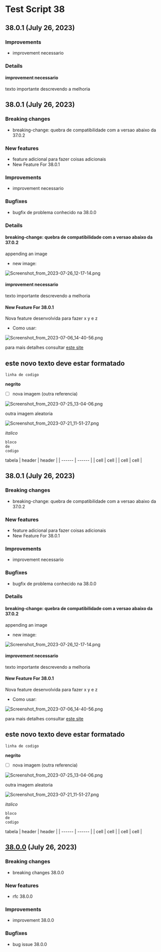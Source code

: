 # Test Script 38
##  38.0.1 (July 26, 2023)
### Improvements

* improvement necessario

### Details

#### improvement necessario
 

texto importante descrevendo a melhoria




##   38.0.1 (July 26, 2023)
### Breaking changes

* breaking-change: quebra de compatibilidade com a  versao abaixo da 37.0.2

### New features

* feature adicional para fazer coisas adicionais
* New Feature For 38.0.1

### Improvements

* improvement necessario

### Bugfixes

* bugfix de problema conhecido na 38.0.0

### Details

#### breaking-change: quebra de compatibilidade com a  versao abaixo da 37.0.2
 

appending an image
- new image:

![Screenshot_from_2023-07-26_12-17-14.png](../../.gitbook/assets/Screenshot_from_2023-07-26_12-17-14.png)



#### improvement necessario
 

texto importante descrevendo a melhoria


#### New Feature For 38.0.1
 

Nova feature desenvolvida para fazer x y e z

* Como usar:


![Screenshot_from_2023-07-06_14-40-56.png](../../.gitbook/assets/Screenshot_from_2023-07-06_14-40-56.png)


para mais detalhes consultar [este site](google.com)

## este novo texto deve estar formatado

`linha de codigo`

**negrito**

- [ ] nova imagem (outra referencia)


![Screenshot_from_2023-07-25_13-04-06.png](../../.gitbook/assets/Screenshot_from_2023-07-25_13-04-06.png)


outra imagem aleatoria


![Screenshot_from_2023-07-21_11-51-27.png](../../.gitbook/assets/Screenshot_from_2023-07-21_11-51-27.png)


_italico_

```
bloco
de 
codigo
```

tabela
| header | header |
| ------ | ------ |
| cell | cell |
| cell | cell |




##   38.0.1 (July 26, 2023)
### Breaking changes

* breaking-change: quebra de compatibilidade com a  versao abaixo da 37.0.2

### New features

* feature adicional para fazer coisas adicionais
* New Feature For 38.0.1

### Improvements

* improvement necessario

### Bugfixes

* bugfix de problema conhecido na 38.0.0

### Details

#### breaking-change: quebra de compatibilidade com a  versao abaixo da 37.0.2
 
appending an image
- new image:

![Screenshot_from_2023-07-26_12-17-14.png](../../.gitbook/assets/Screenshot_from_2023-07-26_12-17-14.png)



#### improvement necessario
 

texto importante descrevendo a melhoria


#### New Feature For 38.0.1
 

Nova feature desenvolvida para fazer x y e z

* Como usar:


![Screenshot_from_2023-07-06_14-40-56.png](../../.gitbook/assets/Screenshot_from_2023-07-06_14-40-56.png)


para mais detalhes consultar [este site](google.com)

## este novo texto deve estar formatado

`linha de codigo`

**negrito**

- [ ] nova imagem (outra referencia)


![Screenshot_from_2023-07-25_13-04-06.png](../../.gitbook/assets/Screenshot_from_2023-07-25_13-04-06.png)


outra imagem aleatoria


![Screenshot_from_2023-07-21_11-51-27.png](../../.gitbook/assets/Screenshot_from_2023-07-21_11-51-27.png)


_italico_

```
bloco
de 
codigo
```

tabela
| header | header |
| ------ | ------ |
| cell | cell |
| cell | cell |



##     [38.0.0](38.0.0.md) (July 26, 2023)
### Breaking changes

* breaking changes 38.0.0

### New features

* rfc 38.0.0

### Improvements

* improvement 38.0.0

### Bugfixes

* bug issue 38.0.0

